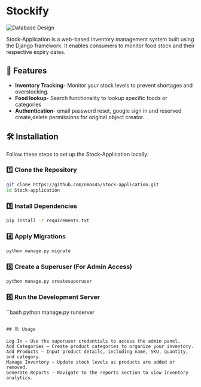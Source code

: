 # Stockify

![Database Design]("db_design.png")

Stock-Application is a web-based inventory management system built using the Django framework. It enables consumers to monitor food stock and their respective expiry dates.

## 🚀 Features

- **Inventory Tracking**- Monitor your stock levels to prevent shortages and overstocking.
- **Food lookup**- Search functionality to lookup specific foods or categories
- **Authentication**- email password reset, google sign in and reserved create,delete permissions for original object creator.

## 🛠 Installation

Follow these steps to set up the Stock-Application locally:

### 1️⃣ Clone the Repository
```bash
git clone https://github.com/nmos45/Stock-application.git
cd Stock-application
```

### 3️⃣ Install Dependencies
```bash
pip install -r requirements.txt
```

### 4️⃣ Apply Migrations
```bash
python manage.py migrate
```

### 5️⃣ Create a Superuser (For Admin Access)
```bash
python manage.py createsuperuser
```

### 6️⃣ Run the Development Server
``bash
python manage.py runserver
```

## 🏗 Usage

Log In – Use the superuser credentials to access the admin panel.
Add Categories – Create product categories to organize your inventory.
Add Products – Input product details, including name, SKU, quantity, and category.
Manage Inventory – Update stock levels as products are added or removed.
Generate Reports – Navigate to the reports section to view inventory analytics.
